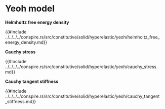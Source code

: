 # Yeoh model

<!-- cmdrun sed 's/super::NeoHookean/neo_hookean.html/' ../../../../conspire.rs/src/constitutive/solid/hyperelastic/yeoh/model.md -->

**Helmholtz free energy density**

{{#include ../../../../conspire.rs/src/constitutive/solid/hyperelastic/yeoh/helmholtz_free_energy_density.md}}

**Cauchy stress**

{{#include ../../../../conspire.rs/src/constitutive/solid/hyperelastic/yeoh/cauchy_stress.md}}

**Cauchy tangent stiffness**

{{#include ../../../../conspire.rs/src/constitutive/solid/hyperelastic/yeoh/cauchy_tangent_stiffness.md}}
